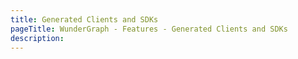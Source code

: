 ```yaml
---
title: Generated Clients and SDKs
pageTitle: WunderGraph - Features - Generated Clients and SDKs
description:
---
```

